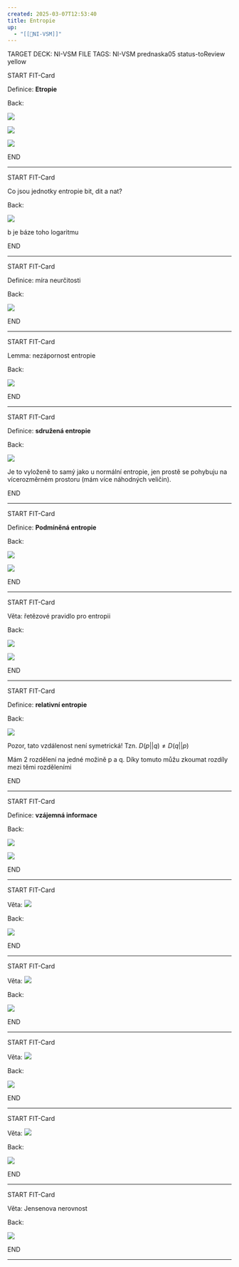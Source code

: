 ```yaml
---
created: 2025-03-07T12:53:40
title: Entropie
up:
  - "[[📖NI-VSM]]"
---
```


TARGET DECK: NI-VSM
FILE TAGS: NI-VSM prednaska05 status-toReview yellow


START
FIT-Card

Definice: **Etropie**

Back:

![](../../Assets/Pasted%20image%2020250307125455.png)

<!-- DetailInfoStart -->
![](../../Assets/Pasted%20image%2020250307125501.png)
<!-- DetailInfoEnd -->

<!-- ExampleStart -->
![](../../Assets/Pasted%20image%2020250307125655.png)
<!-- ExampleEnd -->
<!--ID: 1746599650130-->
END

---


START
FIT-Card

Co jsou jednotky entropie bit, dit a nat?

Back:

![](../../Assets/Pasted%20image%2020250307125549.png)

b je báze toho logaritmu
<!--ID: 1746599650137-->
END

---


START
FIT-Card

Definice: míra neurčitosti

Back:

![](../../Assets/Pasted%20image%2020250307125612.png)
<!--ID: 1746599650144-->
END

---


START
FIT-Card

Lemma: nezápornost entropie

Back:

![](../../Assets/Pasted%20image%2020250307125633.png)
<!--ID: 1746599650151-->
END

---


START
FIT-Card

Definice: **sdružená entropie**

Back:

![](../../Assets/Pasted%20image%2020250307125720.png)

<!-- ExplanationStart -->
Je to vyloženě to samý jako u normální entropie, jen prostě se pohybuju na vícerozměrném prostoru (mám více náhodných veličin).
<!-- ExplanationEnd -->
<!--ID: 1746599650158-->
END

---


START
FIT-Card

Definice: **Podmíněná entropie**

Back:

![](../../Assets/Pasted%20image%2020250307125742.png)

<!-- DetailInfoStart -->
![](../../Assets/Pasted%20image%2020250307125749.png)
<!-- DetailInfoEnd -->
<!--ID: 1746599650165-->
END

---


START
FIT-Card

Věta: řetězové pravidlo pro entropii

Back:

![](../../Assets/Pasted%20image%2020250307125802.png)

<!-- ExampleStart -->
![](../../Assets/Pasted%20image%2020250307125812.png)
<!-- ExampleEnd -->
<!--ID: 1746599650172-->
END

---


START
FIT-Card

Definice: **relativní entropie**

Back:

![](../../Assets/Pasted%20image%2020250307125823.png)

Pozor, tato vzdálenost není symetrická!
Tzn.  $D(p||q) \neq D(q||p)$

<!-- ExplanationStart -->
Mám 2 rozdělení na jedné možině p a q. Díky tomuto můžu zkoumat rozdíly mezi těmi rozděleními
<!-- ExplanationEnd -->
<!--ID: 1746599650179-->
END

---


START
FIT-Card

Definice: **vzájemná informace**

Back:

![](../../Assets/Pasted%20image%2020250307125838.png)

<!-- DetailInfoStart -->
![](../../Assets/Pasted%20image%2020250307125845.png)
<!-- DetailInfoEnd -->
<!--ID: 1746599650186-->
END

---


START
FIT-Card

Věta:
![](../../Assets/Pasted%20image%2020250307125942.png)

Back:

![](../../Assets/Pasted%20image%2020250307125918.png)
<!--ID: 1746599650193-->
END

---


START
FIT-Card

Věta:
![](../../Assets/Pasted%20image%2020250307130008.png)

Back:

![](../../Assets/Pasted%20image%2020250307125954.png)
<!--ID: 1746599650200-->
END

---


START
FIT-Card

Věta:
![](../../Assets/Pasted%20image%2020250307130040.png)

Back:

![](../../Assets/Pasted%20image%2020250307130034.png)
<!--ID: 1746599650206-->
END

---


START
FIT-Card

Věta:
![](../../Assets/Pasted%20image%2020250307130054.png)

Back:

![](../../Assets/Pasted%20image%2020250307130048.png)
<!--ID: 1746599650213-->
END

---


START
FIT-Card

Věta: Jensenova nerovnost

Back:

![](../../Assets/Pasted%20image%2020250307130116.png)
<!--ID: 1746599650220-->
END

---
